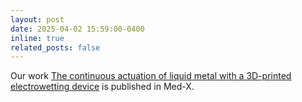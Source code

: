 ```yaml
---
layout: post
date: 2025-04-02 15:59:00-0400
inline: true
related_posts: false
---
```


Our work [The continuous actuation of liquid metal with a 3D-printed electrowetting device](https://link.springer.com/article/10.1007/s44258-025-00052-8) is published in Med-X.

